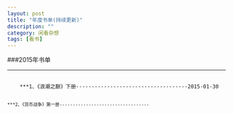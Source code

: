 ```yaml
---
layout: post
title: "年度书单(持续更新)"
description: ""
category: 闲看杂想
tags: [看书]
---
```



###2015年书单  
***  

<code>
	***1、《浪潮之巅》下册------------------------------------2015-01-30  
	
	***2、《货币战争》第一册----------------------------------  

</code>